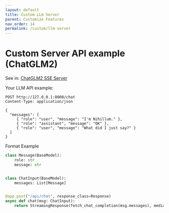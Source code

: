 ```yaml
---
layout: default
title: Custom LLm Server
parent: Customize Features
nav_order: 14
permalink: /custom/llm-server
---
```


# Custom Server API example (ChatGLM2)

See in: [ChatGLM2 SSE Server](../example/custom_llm_server/chatglm_sse.py)

Your LLM API example:

```http-request
POST http://127.0.0.1:8000/chat
Content-Type: application/json

{
  "messages": [
     { "role": "user", "message": "I'm Nihillum." },
     { "role": "assistant", "message": "OK" },
     { "role": "user", "message": "What did I just say?" }
  ]
}
```

Format Example

```python
class Message(BaseModel):
    role: str
    message: str


class ChatInput(BaseModel):
    messages: List[Message]


@app.post("/api/chat", response_class=Response)
async def chat(msg: ChatInput):
    return StreamingResponse(fetch_chat_completion(msg.messages), media_type="text/event-stream")
```

